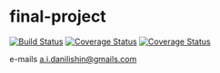 # final-project

[![Build Status](https://travis-ci.com/skosinskiy/dan-it-final-project.svg?branch=master)](https://travis-ci.org/skosinskiy/dan-it-final-project) [![Coverage Status](https://coveralls.io/repos/github/skosinskiy/dan-it-final-project/badge.svg?branch=master)](https://coveralls.io/github/skosinskiy/dan-it-final-project?branch=master)
[![Coverage Status](https://coveralls.io/repos/github/skosinskiy/dan-it-final-project/badge.svg?branch=master)](https://coveralls.io/github/skosinskiy/dan-it-final-project?branch=master)

e-mails
a.i.danilishin@gmails.com